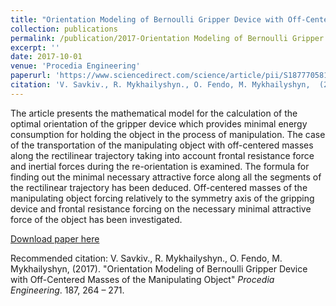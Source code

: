 ```yaml
---
title: "Orientation Modeling of Bernoulli Gripper Device with Off-Centered Masses of the Manipulating Object"
collection: publications
permalink: /publication/2017-Orientation Modeling of Bernoulli Gripper Device with Off-Centered Masses of the Manipulating Object-1
excerpt: ''
date: 2017-10-01
venue: 'Procedia Engineering'
paperurl: 'https://www.sciencedirect.com/science/article/pii/S1877705817319045'
citation: 'V. Savkiv., R. Mykhailyshyn., O. Fendo, M. Mykhailyshyn,  (2017). &quot;Orientation Modeling of Bernoulli Gripper Device with Off-Centered Masses of the Manipulating Object.&quot; <i>Procedia Engineering</i>. 187, 264 – 271'
---
```

The article presents the mathematical model for the calculation of the optimal orientation of the gripper device which provides minimal energy consumption for holding the object in the process of manipulation. The case of the transportation of the manipulating object with off-centered masses along the rectilinear trajectory taking into account frontal resistance force and inertial forces during the re-orientation is examined. The formula for finding out the minimal necessary attractive force along all the segments of the rectilinear trajectory has been deduced. Off-centered masses of the manipulating object forcing relatively to the symmetry axis of the gripping device and frontal resistance forcing on the necessary minimal attractive force of the object has been investigated.

[Download paper here](https://www.sciencedirect.com/science/article/pii/S1877705817319045)

Recommended citation: V. Savkiv., R. Mykhailyshyn., O. Fendo, M. Mykhailyshyn, (2017). "Orientation Modeling of Bernoulli Gripper Device with Off-Centered Masses of the Manipulating Object" <i>Procedia Engineering</i>. 187, 264 – 271.